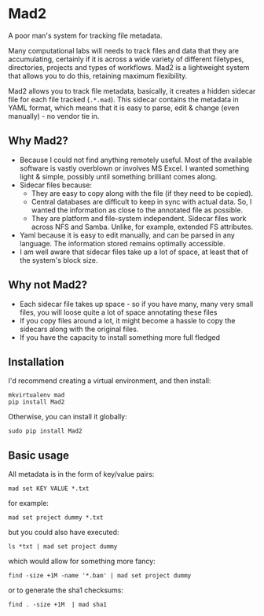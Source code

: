 # Mad2

A poor man's system for tracking file metadata.

Many computational labs will needs to track files and data that they are accumulating, certainly if it is across a wide variety of different filetypes, directories, projects and types of workflows. Mad2 is a lightweight system that allows you to do this, retaining maximum flexibility.

Mad2 allows you to track file metadata, basically, it creates a hidden sidecar file for each file tracked (`.*.mad`). This sidecar contains the metadata in YAML format, which means that it is easy to parse, edit & change (even manually) - no vendor tie in.

## Why Mad2?

 - Because I could not find anything remotely useful. Most of the available software is vastly overblown or involves MS Excel. I wanted something light & simple, possibly until something brilliant comes along.
 - Sidecar files because:
    - They are easy to copy along with the file (if they need to be copied).
    - Central databases are difficult to keep in sync with actual data. So, I wanted the information as close to the annotated file as possible.
    - They are platform and file-system independent. Sidecar files work across NFS and Samba. Unlike, for example, extended FS attributes.
 - Yaml because it is easy to edit manually, and can be parsed in any language. The information stored remains optimally accessible.
 - I am well aware that sidecar files take up a lot of space, at least that of the system's block size.


## Why not Mad2?

 - Each sidecar file takes up space - so if you have many, many very small files, you will loose quite a lot of space annotating these files
 - If you copy files around a lot, it might become a hassle to copy the sidecars along with the original files.
 - If you have the capacity to install something more full fledged

## Installation

I'd recommend creating a virtual environment, and then install:

    mkvirtualenv mad
    pip install Mad2

Otherwise, you can install it globally:

    sudo pip install Mad2

## Basic usage

All metadata is in the form of key/value pairs:

    mad set KEY VALUE *.txt

for example:

    mad set project dummy *.txt

but you could also have executed:

    ls *txt | mad set project dummy

which would allow for something more fancy:

    find -size +1M -name '*.bam' | mad set project dummy

or to generate the sha1 checksums:

    find . -size +1M  | mad sha1

